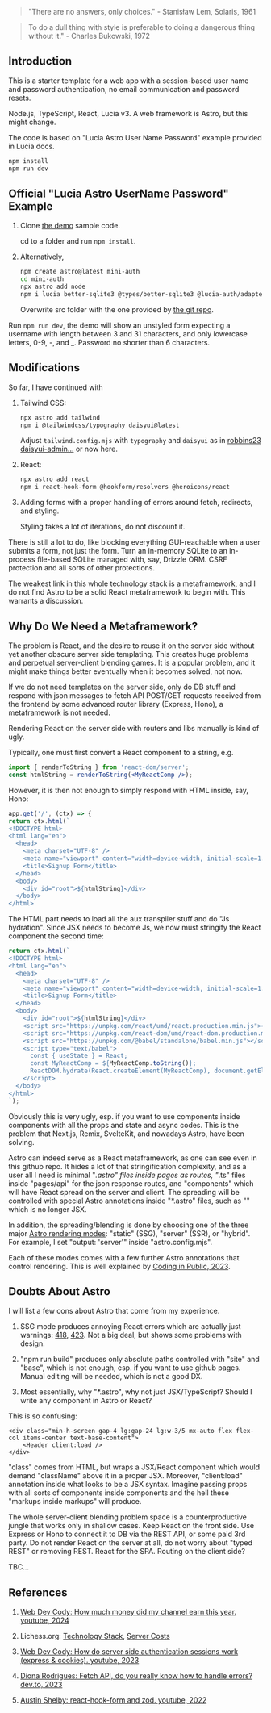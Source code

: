 > "There are no answers, only choices." - Stanisław Lem, Solaris, 1961

> To do a dull thing with style is preferable to doing a dangerous thing without it." - Charles Bukowski, 1972

## Introduction

This is a starter template for a web app with a session-based user name and password authentication, no email communication and password resets.

Node.js, TypeScript, React, Lucia v3. A web framework is Astro, but this might change.

The code is based on "Lucia Astro User Name Password" example provided in Lucia docs.

```sh
npm install
npm run dev
```

## Official "Lucia Astro UserName Password" Example

1. Clone [the demo](https://lucia-auth.com/tutorials/username-and-password/astro) sample code.

    cd to a folder and run `npm install`. 

2. Alternatively, 

    ```sh
    npm create astro@latest mini-auth
    cd mini-auth
    npx astro add node
    npm i lucia better-sqlite3 @types/better-sqlite3 @lucia-auth/adapter-sqlite
    ```

    Overwrite src folder with the one provided by [the git repo](https://github.com/lucia-auth/examples/tree/main/astro/username-and-password).

Run `npm run dev`, the demo will show an unstyled form expecting a username with length between 3 and 31 characters, and only lowercase letters, 0-9, -, and _. Password no shorter than 6 characters.

## Modifications

So far, I have continued with

1. Tailwind CSS:

    ```sh
    npx astro add tailwind
    npm i @tailwindcss/typography daisyui@latest
    ```
    
    Adjust `tailwind.config.mjs` with `typography` and `daisyui` as in [robbins23 daisyui-admin...](https://github.com/robbins23/daisyui-admin-dashboard-template/blob/master/tailwind.config.js) or now here.
    
2. React:

    ```sh
    npx astro add react
    npm i react-hook-form @hookform/resolvers @heroicons/react
    ```
    
3. Adding forms with a proper handling of errors around fetch, redirects, and styling. 

    Styling takes a lot of iterations, do not discount it.

There is still a lot to do, like blocking everything GUI-reachable when a user submits a form, not just the form. Turn an in-memory SQLite
to an in-process file-based SQLite managed with, say, Drizzle ORM. CSRF protection and all sorts of other protections.

The weakest link in this whole technology stack is a metaframework, and I do not find Astro to be a solid React metaframework to begin with. This warrants a discussion.

## Why Do We Need a Metaframework? 

The problem is React, and the desire to reuse it on the server side without yet another obscure server side templating. This creates huge problems and perpetual server-client blending games. It is a popular problem, and it might make things better eventually when it becomes solved, not now. 

If we do not need templates on the server side, only do DB stuff and respond with json messages to fetch API POST/GET requests received from the frontend by some advanced router library (Express, Hono), a metaframework is not needed.

Rendering React on the server side with routers and libs manually is kind of ugly. 

Typically, one must first convert a React component to a string, e.g. 

```jsx
import { renderToString } from 'react-dom/server';
const htmlString = renderToString(<MyReactComp />);
```
    
However, it is then not enough to simply respond with HTML inside, say, Hono:

```jsx
app.get('/', (ctx) => {
return ctx.html(`
<!DOCTYPE html>
<html lang="en">
  <head>
    <meta charset="UTF-8" />
    <meta name="viewport" content="width=device-width, initial-scale=1.0" />
    <title>Signup Form</title>
  </head>
  <body>
    <div id="root">${htmlString}</div>
  </body>
</html>
```

The HTML part needs to load all the aux transpiler stuff and do "Js hydration". Since JSX needs to become Js, we now must stringify the React component the second time:
    
```jsx
return ctx.html(`
<!DOCTYPE html>
<html lang="en">
  <head>
    <meta charset="UTF-8" />
    <meta name="viewport" content="width=device-width, initial-scale=1.0" />
    <title>Signup Form</title>
  </head>
  <body>
    <div id="root">${htmlString}</div>
    <script src="https://unpkg.com/react/umd/react.production.min.js"></script>
    <script src="https://unpkg.com/react-dom/umd/react-dom.production.min.js"></script>
    <script src="https://unpkg.com/@babel/standalone/babel.min.js"></script>
    <script type="text/babel">
      const { useState } = React;
      const MyReactComp = ${MyReactComp.toString()};
      ReactDOM.hydrate(React.createElement(MyReactComp), document.getElementById('root'));
    </script>
  </body>
</html>
`);
```
    
Obviously this is very ugly, esp. if you want to use components inside components with all the props and state and async codes. This is the problem that Next.js, Remix, SvelteKit, and nowadays Astro, have been solving.

Astro can indeed serve as a React metaframework, as one can see even in this github repo. It hides a lot of that stringification complexity, and as a user all I need is minimal "*.astro" files inside pages as routes, "*.ts" files inside "pages/api" for the json response routes, and "components" which will have React spread on the server and client. The spreading will be controlled with special Astro annotations inside "*.astro" files, such as "<SignupPage client:load />" which is no longer JSX.

In addition, the spreading/blending is done by choosing one of the three major [Astro rendering modes](https://docs.astro.build/en/basics/rendering-modes/): "static" (SSG), "server" (SSR), or "hybrid". For example, I set "output: 'server'" inside "astro.config.mjs". 

Each of these modes comes with a few further Astro annotations that control rendering. This is well explained by [Coding in Public, 2023](https://www.youtube.com/watch?v=aIHRjloFASU).

## Doubts About Astro

I will list a few cons about Astro that come from my experience.

1. SSG mode produces annoying React errors which are actually just warnings: [418](https://react.dev/errors/418?invariant=418), [423](https://react.dev/errors/423?invariant=423). Not a big deal, but shows some problems with design.  

2. "npm run build" produces only absolute paths controlled with "site" and "base", which is not enough, esp. if you want to use github pages. Manual editing will be needed, which is not a good DX.

3. Most essentially, why "*.astro", why not just JSX/TypeScript? Should I write any component in Astro or React?

This is so confusing:

```astro
<div class="min-h-screen gap-4 lg:gap-24 lg:w-3/5 mx-auto flex flex-col items-center text-base-content">
    <Header client:load />
</div>
```

"class" comes from HTML, but wraps a JSX/React component which would demand "className" above it in a proper JSX. Moreover, "client:load" annotation inside what looks to be a JSX syntax. Imagine passing props with all sorts of components inside components and the hell these "markups inside markups" will produce. 

The whole server-client blending problem space is a counterproductive jungle that works only in shallow cases. Keep React on the front side. Use Express or Hono to connect it to DB via the REST API, or some paid 3rd party. Do not render React on the server at all, do not worry about "typed REST" or removing REST. React for the SPA. Routing on the client side?

TBC...

## References

1. [Web Dev Cody: How much money did my channel earn this year. youtube, 2024](https://www.youtube.com/watch?v=qwXvW_fN_9k)

2. Lichess.org: [Technology Stack](https://lichess.org/source), [Server Costs](https://docs.google.com/spreadsheets/d/1Si3PMUJGR9KrpE5lngSkHLJKJkb0ZuI4/preview)

2. [Web Dev Cody: How do server side authentication sessions work (express & cookies). youtube, 2023](https://www.youtube.com/watch?v=BgsQrOHNKeY&t=6s)

3. [Diona Rodrigues: Fetch API, do you really know how to handle errors? dev.to, 2023](https://dev.to/dionarodrigues/fetch-api-do-you-really-know-how-to-handle-errors-2gj0)

4. [Austin Shelby: react-hook-form and zod. youtube, 2022](https://www.youtube.com/watch?v=4zt1eadehKQ)
